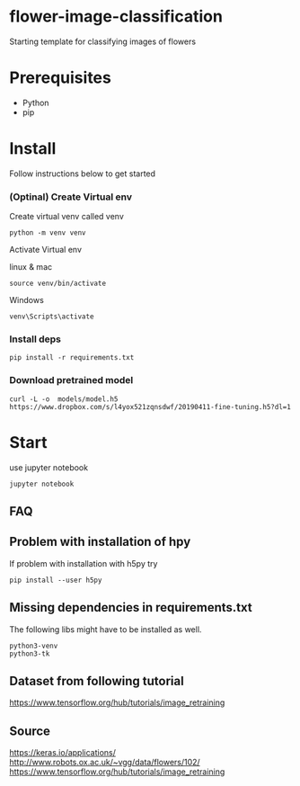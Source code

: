 # flower-image-classification
Starting template for classifying images of flowers

# Prerequisites
* Python
* pip

# Install
Follow instructions below to get started

### (Optinal) Create Virtual env
Create virtual venv called venv
```
python -m venv venv
```

Activate Virtual env


linux & mac
```
source venv/bin/activate
```

Windows
```
venv\Scripts\activate
```


### Install deps
```
pip install -r requirements.txt
```

### Download pretrained model

```
curl -L -o  models/model.h5 https://www.dropbox.com/s/l4yox521zqnsdwf/20190411-fine-tuning.h5?dl=1
```

# Start
use jupyter notebook

```
jupyter notebook
```


## FAQ
## Problem with installation of hpy
If problem with installation with h5py try 
```
pip install --user h5py
```

## Missing dependencies in requirements.txt
The following libs might have to be installed as well.
```
python3-venv
python3-tk
```


## Dataset from following tutorial
https://www.tensorflow.org/hub/tutorials/image_retraining

## Source 
https://keras.io/applications/
http://www.robots.ox.ac.uk/~vgg/data/flowers/102/
https://www.tensorflow.org/hub/tutorials/image_retraining
